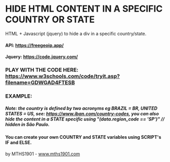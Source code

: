 # HIDE HTML CONTENT IN A SPECIFIC COUNTRY OR STATE
HTML + Javascript (jquery) to hide a div in a specific country/state.

#### API: https://freegeoip.app/
#### Jquery: https://code.jquery.com/

### PLAY WITH THE CODE HERE: https://www.w3schools.com/code/tryit.asp?filename=GDWGAD4FTESB

### EXAMPLE:
##### Note: the country is defined by two acronyms eg BRAZIL = BR, UNITED STATES = US, see: https://www.iban.com/country-codes, you can also hide the content in a STATE specific using "(data.region_code == 'SP')" // hidden in São Paulo.

#### You can create your own COUNTRY and STATE variables using SCRIPT's IF and ELSE.

by MTHS1901 - www.mths1901.com
